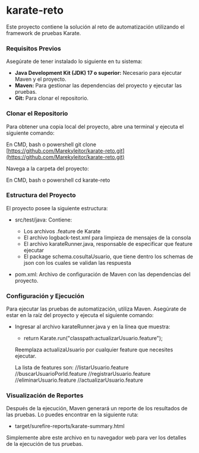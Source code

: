 # karate-reto
Este proyecto contiene la solución al reto de automatización utilizando el framework de pruebas Karate.

### Requisitos Previos

Asegúrate de tener instalado lo siguiente en tu sistema:

* **Java Development Kit (JDK) 17 o superior:** Necesario para ejecutar Maven y el proyecto.
* **Maven:** Para gestionar las dependencias del proyecto y ejecutar las pruebas.
* **Git:** Para clonar el repositorio.

### Clonar el Repositorio

Para obtener una copia local del proyecto, abre una terminal y ejecuta el siguiente comando:

En CMD, bash o powershell
git clone [https://github.com/Marekyleitor/karate-reto.git](https://github.com/Marekyleitor/karate-reto.git)

Navega a la carpeta del proyecto:

En CMD, bash o powershell
cd karate-reto

### Estructura del Proyecto
El proyecto posee la siguiente estructura:

- src/test/java: Contiene:
  * Los archivos .feature de Karate
  * El archivo logback-test.xml para limpieza de mensajes de la consola
  * El archivo karateRunner.java, responsable de especificar que feature ejecutar
  * El package schema.cosultaUsuario, que tiene dentro los schemas de json con los cuales se validan las respuesta

- pom.xml: Archivo de configuración de Maven con las dependencias del proyecto.

### Configuración y Ejecución
Para ejecutar las pruebas de automatización, utiliza Maven. Asegúrate de estar en la raíz del proyecto y ejecuta el siguiente comando:

- Ingresar al archivo karateRunner.java y en la línea que muestra:

  * return Karate.run("classpath:actualizarUsuario.feature");
  
  Reemplaza actualizaUsuario por cualquier feature que necesites ejecutar.

  La lista de features son:
    //listarUsuario.feature
    //buscarUsuarioPorId.feature
    //registrarUsuario.feature
    //eliminarUsuario.feature
    //actualizarUsuario.feature

### Visualización de Reportes
Después de la ejecución, Maven generará un reporte de los resultados de las pruebas. Lo puedes encontrar en la siguiente ruta:

- target/surefire-reports/karate-summary.html

Simplemente abre este archivo en tu navegador web para ver los detalles de la ejecución de tus pruebas.